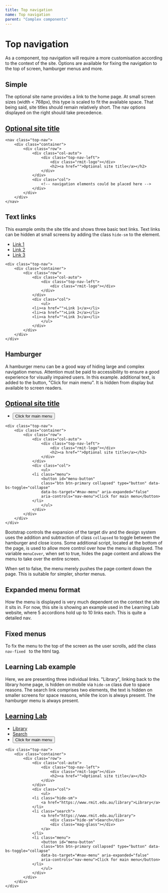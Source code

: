 ```yaml
---
title: Top navigation
name: Top navigation
parent: "Complex components"
---
```

<h1 class="margin-top-zero">Top navigation</h1>
<p class="lead">As a component, top navigation will require a more customisation according to the context of the site. Options are available for fixing the navigation to the top of screen, hamburger menus and more.</p>
<h2>Simple</h2>
<p>The optional site name provides a link to the home page. At small screen sizes (width &lt; 768px), this type is scaled to fit the available space. That being said, site titles should remain relatively short. The nav options displayed on the right should take precedence.</p>
<div class="top-nav" style="position: relative; z-index: 2;">
    <div class="container">
        <div class="row">
            <div class="col-auto">
                <div class="top-nav-left">
                    <div class="rmit-logo"></div>
                    <h2><a href="" aria-label="Link to home">Optional site title</a></h2>
                </div> 
            </div>
            <div class="col">       
                <!-- navigation elements here --> 
            </div>   
        </div>
    </div>
</div>
<div class="highlight">
<pre class="chroma">
<code class="language-html">&lt;nav class=&quot;top-nav&quot;&gt;
    &lt;div class=&quot;container&quot;&gt;
        &lt;div class=&quot;row&quot;&gt;
            &lt;div class=&quot;col-auto&quot;&gt;
                &lt;div class=&quot;top-nav-left&quot;&gt;
                    &lt;div class=&quot;rmit-logo&quot;&gt;&lt;/div&gt;
                    &lt;h2&gt;&lt;a href=&quot;&quot;&gt;Optional site title&lt;/a&gt;&lt;/h2&gt;
                &lt;/div&gt; 
            &lt;/div&gt;
            &lt;div class=&quot;col&quot;&gt;       
                &lt;!-- navigation elements could be placed here --&gt; 
            &lt;/div&gt;   
        &lt;/div&gt;
    &lt;/div&gt;
&lt;/nav&gt;</code>
</pre></div>
<h2>Text links</h2>
<p>
	This example omits the site title and shows three basic text links. Text links can be hidden at small screens by adding the class <code>hide-sm</code> to the element.
</p>
<div class="top-nav" style="position: relative; z-index: 2;">
    <div class="container">
        <div class="row">
            <div class="col-auto">
                <div class="top-nav-left">
                    <div class="rmit-logo"></div>    
                </div> 
            </div>
            <div class="col">       
                <ul>
					<li><a href="">Link 1</a></li>
					<li><a href="">Link 2</a></li>
					<li><a href="">Link 3</a></li>
                </ul> 
            </div>   
        </div>
    </div>
</div>
<div class="highlight">
<pre class="chroma">
<code class="language-html">&lt;div class=&quot;top-nav&quot;&gt;
    &lt;div class=&quot;container&quot;&gt;
        &lt;div class=&quot;row&quot;&gt;
            &lt;div class=&quot;col-auto&quot;&gt;
                &lt;div class=&quot;top-nav-left&quot;&gt;
                    &lt;div class=&quot;rmit-logo&quot;&gt;&lt;/div&gt;    
                &lt;/div&gt; 
            &lt;/div&gt;
            &lt;div class=&quot;col&quot;&gt;       
                &lt;ul&gt;
			&lt;li&gt;&lt;a href=&quot;&quot;&gt;Link 1&lt;/a&gt;&lt;/li&gt;
			&lt;li&gt;&lt;a href=&quot;&quot;&gt;Link 2&lt;/a&gt;&lt;/li&gt;
			&lt;li&gt;&lt;a href=&quot;&quot;&gt;Link 3&lt;/a&gt;&lt;/li&gt;
                &lt;/ul&gt; 
            &lt;/div&gt;   
        &lt;/div&gt;
    &lt;/div&gt;
&lt;/div&gt;</code>
</pre></div>
<h2>Hamburger</h2>
<p>A hamburger menu can be a good way of hiding large and complex navigation menus. Attention must be paid to accessibility to ensure a good experience for visually impaired users. In this example. additional text, is added to the button, "Click for main menu". It is hidden from display but available to screen readers.</p>
<div class="top-nav" style="position: relative; z-index: 2;">
    <div class="container">
        <div class="row">
            <div class="col-auto">
                <div class="top-nav-left">
                    <div class="rmit-logo"></div>
                    <h2><a href="/dewey-design/">Optional site title</a></h2>
                </div> 
            </div>
            <div class="col">       
                <ul>
					<li class="menu">
						<button id="menu-button" class="btn btn-primary collapsed" type="button" data-bs-toggle="collapse" data-bs-target="#nav-menu2" aria-expanded="false" aria-controls="nav-menu">Click for main menu</button>
					</li>
                </ul>
            </div>   
        </div>
    </div>
</div>
<div class="highlight">
<pre class="chroma">
<code class="language-html">&lt;div class=&quot;top-nav&quot;&gt;
    &lt;div class=&quot;container&quot;&gt;
        &lt;div class=&quot;row&quot;&gt;
            &lt;div class=&quot;col-auto&quot;&gt;
                &lt;div class=&quot;top-nav-left&quot;&gt;
                    &lt;div class=&quot;rmit-logo&quot;&gt;&lt;/div&gt;
                    &lt;h2&gt;&lt;a href=&quot;&quot;&gt;Optional site title&lt;/a&gt;&lt;/h2&gt;
                &lt;/div&gt; 
            &lt;/div&gt;
            &lt;div class=&quot;col&quot;&gt;       
                &lt;ul&gt;
			&lt;li class=&quot;menu&quot;&gt;
				&lt;button id=&quot;menu-button&quot; 
				class=&quot;btn btn-primary collapsed&quot; type=&quot;button&quot; data-bs-toggle=&quot;collapse&quot; 
				data-bs-target=&quot;#nav-menu&quot; aria-expanded=&quot;false&quot; 
				aria-controls=&quot;nav-menu&quot;&gt;Click for main menu&lt;/button&gt;
			&lt;/li&gt;
                &lt;/ul&gt;
            &lt;/div&gt;   
        &lt;/div&gt;
    &lt;/div&gt;
&lt;/div&gt;</code>
</pre></div>
<p>Bootstrap controls the expansion of the target div and the design system uses the addition and subtraction of class <code>collapsed</code> to toggle between the hamburger and close icons. Some additional script, located at the bottom of the page, is used to allow more control over how the menu is displayed. The variable <code>menuCover</code>, when set to true, hides the page content and allows the menu to take over the entire screen.</p>
<p>When set to false, the menu merely pushes the page content down the page. This is suitable for simpler, shorter menus.</p>
<h2>Expanded menu format</h2>
<p>How the menu is displayed is very much dependent on the context the site it sits in. For now, this site is showing an example used in the Learning Lab website, where 5 accordions hold up to 10 links each. This is quite a detailed nav.</p>
<h2>Fixed menus</h2>
<p>To fix the menu to the top of the screen as the user scrolls, add the class <code>nav-fixed </code> to the html tag.
</p>
<h2>Learning Lab example</h2>
<p>Here, we are presenting three individual links. "Library", linking back to the library home page, is hidden on mobile via <code>hide-sm</code> class due to space reasons. The search link comprises two elements, the text is hidden on smaller screens for space reasons, while the icon is always present. The hamburger menu is always present.</p>
<div class="top-nav" style="position: relative; z-index: 2;">
    <div class="container">
        <div class="row">
            <div class="col-auto">
                <div class="top-nav-left">
                    <div class="rmit-logo"></div>
                    <h2><a href="/dewey-design/">Learning Lab</a></h2>
                </div> 
            </div>
            <div class="col">       
                <ul>
					<li class="hide-sm"><a href="https://www.rmit.edu.au/library">Library</a></li>
					<li class="search">
						<a href="https://www.rmit.edu.au/library">
							<div class="hide-sm">Search</div>
							<div class="mag-glass"></div>
						</a>
					</li>
					<li class="menu"><button id="menu-button" class="btn btn-primary collapsed" type="button" data-bs-toggle="collapse" data-bs-target="#nav-menu2" aria-expanded="false" aria-controls="nav-menu">Click for main menu</button></li>
                </ul> 
            </div>   
        </div>
    </div>
</div>
<div class="highlight">
<pre class="chroma">
<code class="language-html">&lt;div class=&quot;top-nav&quot;&gt;
    &lt;div class=&quot;container&quot;&gt;
        &lt;div class=&quot;row&quot;&gt;
            &lt;div class=&quot;col-auto&quot;&gt;
                &lt;div class=&quot;top-nav-left&quot;&gt;
                    &lt;div class=&quot;rmit-logo&quot;&gt;&lt;/div&gt;
                    &lt;h2&gt;&lt;a href=&quot;&quot;&gt;Optional site title&lt;/a&gt;&lt;/h2&gt;
                &lt;/div&gt; 
            &lt;/div&gt;
            &lt;div class=&quot;col&quot;&gt;       
                &lt;ul&gt;
			&lt;li class=&quot;hide-sm&quot;&gt;
				&lt;a href=&quot;https://www.rmit.edu.au/library&quot;&gt;Library&lt;/a&gt;
			&lt;/li&gt;
			&lt;li class=&quot;search&quot;&gt;
				&lt;a href=&quot;https://www.rmit.edu.au/library&quot;&gt;
					&lt;div class=&quot;hide-sm&quot;&gt;Search&lt;/div&gt;
					&lt;div class=&quot;mag-glass&quot;&gt;&lt;/div&gt;
				&lt;/a&gt;
			&lt;/li&gt;
			&lt;li class=&quot;menu&quot;&gt;
				&lt;button id=&quot;menu-button&quot; 
				class=&quot;btn btn-primary collapsed&quot; type=&quot;button&quot; data-bs-toggle=&quot;collapse&quot; 
				data-bs-target=&quot;#nav-menu&quot; aria-expanded=&quot;false&quot; 
				aria-controls=&quot;nav-menu&quot;&gt;Click for main menu&lt;/button&gt;
			&lt;/li&gt;
                &lt;/ul&gt; 
            &lt;/div&gt;   
        &lt;/div&gt;
    &lt;/div&gt;
&lt;/div&gt;</code>
</pre></div>